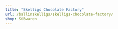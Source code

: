 ```yaml
---
title: "Skelligs Chocolate Factory"
url: /ballinskelligs/skelligs-chocolate-factory/
shop: Süßwaren
---
```

